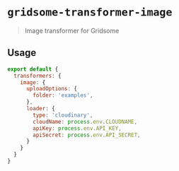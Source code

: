 # `gridsome-transformer-image`

> Image transformer for Gridsome

## Usage

```js
export default {
  transformers: {
    image: {
      uploadOptions: {
        folder: 'examples',
      },
      loader: {
        type: 'cloudinary',
        cloudName: process.env.CLOUDNAME,
        apiKey: process.env.API_KEY,
        apiSecret: process.env.API_SECRET,
      }
    }
  }
}
```
